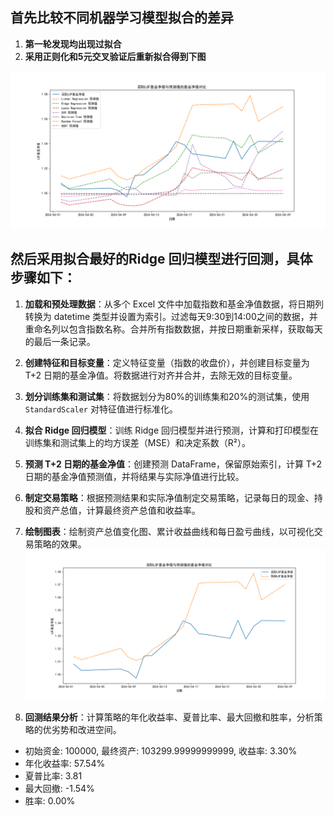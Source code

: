 ## 首先比较不同机器学习模型拟合的差异

1. **第一轮发现均出现过拟合**
2. **采用正则化和5元交叉验证后重新拟合得到下图**

![img.png](img.png)

## 然后采用拟合最好的Ridge 回归模型进行回测，具体步骤如下：

1. **加载和预处理数据**：从多个 Excel 文件中加载指数和基金净值数据，将日期列转换为 datetime 类型并设置为索引。过滤每天9:30到14:00之间的数据，并重命名列以包含指数名称。合并所有指数数据，并按日期重新采样，获取每天的最后一条记录。

2. **创建特征和目标变量**：定义特征变量（指数的收盘价），并创建目标变量为 T+2 日期的基金净值。将数据进行对齐并合并，去除无效的目标变量。

3. **划分训练集和测试集**：将数据划分为80%的训练集和20%的测试集，使用 `StandardScaler` 对特征值进行标准化。

4. **拟合 Ridge 回归模型**：训练 Ridge 回归模型并进行预测，计算和打印模型在训练集和测试集上的均方误差（MSE）和决定系数（R²）。

5. **预测 T+2 日期的基金净值**：创建预测 DataFrame，保留原始索引，计算 T+2 日期的基金净值预测值，并将结果与实际净值进行比较。

6. **制定交易策略**：根据预测结果和实际净值制定交易策略，记录每日的现金、持股和资产总值，计算最终资产总值和收益率。

7. **绘制图表**：绘制资产总值变化图、累计收益曲线和每日盈亏曲线，以可视化交易策略的效果。
![ridge.png](strategy%2Foutput%2Fridge.png)

8. **回测结果分析**：计算策略的年化收益率、夏普比率、最大回撤和胜率，分析策略的优劣势和改进空间。

* 初始资金: 100000, 最终资产: 103299.99999999999, 收益率: 3.30%
* 年化收益率: 57.54%
* 夏普比率: 3.81
* 最大回撤: -1.54%
* 胜率: 0.00%
